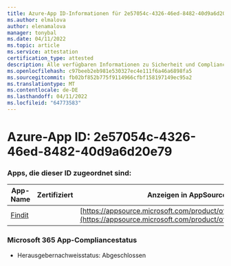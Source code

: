 ```yaml
---
title: Azure-App ID-Informationen für 2e57054c-4326-46ed-8482-40d9a6d20e79
ms.author: elmalova
author: elenamalova
manager: tonybal
ms.date: 04/11/2022
ms.topic: article
ms.service: attestation
certification_type: attested
description: Alle verfügbaren Informationen zu Sicherheit und Compliance für 2e57054c-4326-46ed-8482-40d9a6d20e79.
ms.openlocfilehash: c97beeb2eb981e530327ec4e111f6a46a6898fa5
ms.sourcegitcommit: fb02bf852b775f9114966cfbf158197149ec95a2
ms.translationtype: MT
ms.contentlocale: de-DE
ms.lasthandoff: 04/11/2022
ms.locfileid: "64773583"
---
```

# <a name="azure-app-id-2e57054c-4326-46ed-8482-40d9a6d20e79"></a>Azure-App ID: 2e57054c-4326-46ed-8482-40d9a6d20e79


### <a name="apps-associated-with-this-id"></a>Apps, die dieser ID zugeordnet sind:
| **App-Name** | **Zertifiziert** | **Anzeigen in AppSource** |
|--------------|---------------|-----------------------|
| [Findit](../forward/WA200003849.md) |  | [https://appsource.microsoft.com/product/office/WA200003849](https://appsource.microsoft.com/product/office/WA200003849) |

### <a name="microsoft-365-app-compliance-status"></a>Microsoft 365 App-Compliancestatus
- Herausgebernachweisstatus: Abgeschlossen
